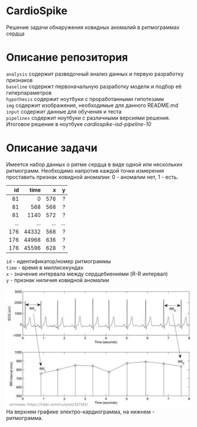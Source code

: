 # CardioSpike
Решение задачи обнаружения ковидных аномалий в ритмограммах сердца  


# Описание репозитория
`analysis` содержит разведочный анализ данных и первую разработку признаков  
`baseline` содерижт первоначальную разработку модели и подбор её гиперпараметров  
`hypothesis` содержит ноутбуки с проработанными гипотезами  
`img` содержит изображения, необходимые для данного README.md  
`input` содержит данные для обучения и теста  
`pipelines` содержит ноутбуки с различными версиями решения. Итоговое решение в ноутбуке _cardiospike-isd-pipeline-10_ 


# Описание задачи
Имеется набор данных о ритме сердца в виде одной или нескольких ритмограмм. Необходимо напротив каждой точки измерения проставить признак ковидной аномалии: 0 - аномалии нет, 1 - есть.  

|  id |  time |   x |   y |
|----:|------:|----:|----:|
|  81 |     0 | 576 |   ? |
|  81 |   568 | 568 |   ? |
|  81 |  1140 | 572 |   ? |
| ... | ...   | ... | ... |
| 176 | 44332 | 568 |   ? |
| 176 | 44968 | 636 |   ? |
| 176 | 45596 | 628 |   ? |

`id` - идентификатор/номер ритмограммы  
`time` - время в миллисекундах  
`x` - значение интервала между сердцебиениями (R-R интервал)  
`y` - признак ниличия ковидной аномалии

![Ритмограмма наглядно](img/ecg-rr.jpg)  
На верхнем графике электро-кардиограмма, на нижнем - ритмограмма.
